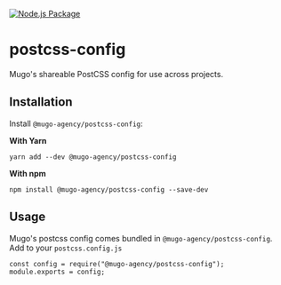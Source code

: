 [![Node.js Package](https://github.com/mugoagency/postcss-config/actions/workflows/npm-publish.yml/badge.svg)](https://github.com/mugoagency/postcss-config/actions/workflows/npm-publish.yml)
# postcss-config

Mugo's shareable PostCSS config for use across projects.

## Installation 

Install `@mugo-agency/postcss-config`:

**With Yarn**
```
yarn add --dev @mugo-agency/postcss-config
```

**With npm**
```
npm install @mugo-agency/postcss-config --save-dev
```

## Usage
Mugo's postcss config comes bundled in `@mugo-agency/postcss-config`. 
Add to your `postcss.config.js`

```
const config = require("@mugo-agency/postcss-config");
module.exports = config;
```
